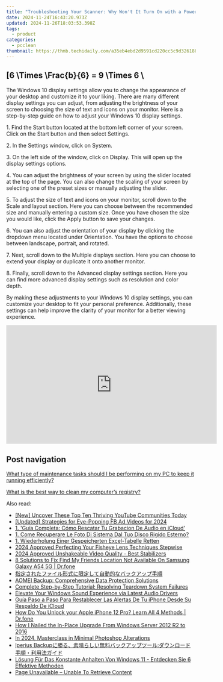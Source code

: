 ```yaml
---
title: "Troubleshooting Your Scanner: Why Won't It Turn On with a Power Tap? - Expert Solutions by YL Computing"
date: 2024-11-24T16:43:20.973Z
updated: 2024-11-26T18:03:53.398Z
tags:
  - product
categories:
  - pcclean
thumbnail: https://thmb.techidaily.com/a35eb4ebd2d9591cd220cc5c9d326188c8f27a10a8e1c9286a38dd70c0d6db4f.jpg
---
```


## \[6 \Times \Frac{b}{6} = 9 \Times 6 \

The Windows 10 display settings allow you to change the appearance of your desktop and customize it to your liking. There are many different display settings you can adjust, from adjusting the brightness of your screen to choosing the size of text and icons on your monitor. Here is a step-by-step guide on how to adjust your Windows 10 display settings. 

1\. Find the Start button located at the bottom left corner of your screen. Click on the Start button and then select Settings.

2\. In the Settings window, click on System.

3\. On the left side of the window, click on Display. This will open up the display settings options. 

4\. You can adjust the brightness of your screen by using the slider located at the top of the page. You can also change the scaling of your screen by selecting one of the preset sizes or manually adjusting the slider.

5\. To adjust the size of text and icons on your monitor, scroll down to the Scale and layout section. Here you can choose between the recommended size and manually entering a custom size. Once you have chosen the size you would like, click the Apply button to save your changes.

6\. You can also adjust the orientation of your display by clicking the dropdown menu located under Orientation. You have the options to choose between landscape, portrait, and rotated.

7\. Next, scroll down to the Multiple displays section. Here you can choose to extend your display or duplicate it onto another monitor.

8\. Finally, scroll down to the Advanced display settings section. Here you can find more advanced display settings such as resolution and color depth. 

By making these adjustments to your Windows 10 display settings, you can customize your desktop to fit your personal preference. Additionally, these settings can help improve the clarity of your monitor for a better viewing experience.

<!-- affiliate ads begin -->
<iframe width="560" height="315" src="https://www.youtube.com/embed/LeKJBWb6Jhk?si=AnViizAPiIT1YCRA&autoplay=1" title="YouTube video player" frameborder="0" allow="accelerometer; autoplay; clipboard-write; encrypted-media; gyroscope; picture-in-picture; web-share" referrerpolicy="strict-origin-when-cross-origin" allowfullscreen></iframe>
<!-- affiliate ads end -->

## Post navigation

[What type of maintenance tasks should I be performing on my PC to keep it running efficiently?](https://tools.techidaily.com/pcclean/products/)

[What is the best way to clean my computer’s registry?](https://tools.techidaily.com/pcclean/products/)

<ins class="adsbygoogle"
     style="display:block"
     data-ad-format="autorelaxed"
     data-ad-client="ca-pub-7571918770474297"
     data-ad-slot="1223367746"></ins>

<ins class="adsbygoogle"
     style="display:block"
     data-ad-client="ca-pub-7571918770474297"
     data-ad-slot="8358498916"
     data-ad-format="auto"
     data-full-width-responsive="true"></ins>

<span class="atpl-alsoreadstyle">Also read:</span>
<div><ul>
<li><a href="https://youtube-web.techidaily.com/ncover-these-top-ten-thriving-youtube-communities-today/"><u>[New] Uncover These Top Ten Thriving YouTube Communities Today</u></a></li>
<li><a href="https://facebook-clips.techidaily.com/updated-strategies-for-eye-popping-fb-ad-videos-for-2024/"><u>[Updated] Strategies for Eye-Popping FB Ad Videos for 2024</u></a></li>
<li><a href="https://discover-bits.techidaily.com/1-guia-completa-como-rescatar-tu-grabacion-de-audio-en-icloud/"><u>1. 'Guía Completa: Cómo Rescatar Tu Grabacion De Audio en iCloud'</u></a></li>
<li><a href="https://discover-bits.techidaily.com/1-come-recuperare-le-foto-di-sistema-dal-tuo-disco-rigido-esterno/"><u>1. Come Recuperare Le Foto Di Sistema Dal Tuo Disco Rigido Esterno?</u></a></li>
<li><a href="https://win-luxury.techidaily.com/1-wiederholung-einer-gespeicherten-excel-tabelle-retten/"><u>1. Wiederholung Einer Gespeicherten Excel-Tabelle Retten</u></a></li>
<li><a href="https://fox-friendly.techidaily.com/2024-approved-perfecting-your-fisheye-lens-techniques-stepwise/"><u>2024 Approved Perfecting Your Fisheye Lens Techniques Stepwise</u></a></li>
<li><a href="https://youtube-data.techidaily.com/approved-unshakeable-video-quality-best-stabilizers/"><u>2024 Approved Unshakeable Video Quality - Best Stabilizers</u></a></li>
<li><a href="https://location-fake.techidaily.com/8-solutions-to-fix-find-my-friends-location-not-available-on-samsung-galaxy-a54-5g-drfone-by-drfone-virtual-android/"><u>8 Solutions to Fix Find My Friends Location Not Available On Samsung Galaxy A54 5G | Dr.fone</u></a></li>
<li><a href="https://discover-bits.techidaily.com/5oyh5a6a44gv44km44gf44ov44kh44kk44or5b2i5byp44gr6zmq5a6a44gx44gm6ieq5yuv55qe44gq44oq44od44kv44ki44od44ox5oml6acg/"><u>指定されたファイル形式に限定して自動的なバックアップ手順</u></a></li>
<li><a href="https://discover-bits.techidaily.com/aomei-backup-comprehensive-data-protection-solutions/"><u>AOMEI Backup: Comprehensive Data Protection Solutions</u></a></li>
<li><a href="https://win-answers.techidaily.com/complete-step-by-step-tutorial-resolving-teardown-system-failures/"><u>Complete Step-by-Step Tutorial: Resolving Teardown System Failures</u></a></li>
<li><a href="https://win11-tips.techidaily.com/elevate-your-windows-sound-experience-via-latest-audio-drivers/"><u>Elevate Your Windows Sound Experience via Latest Audio Drivers</u></a></li>
<li><a href="https://discover-bits.techidaily.com/guia-paso-a-paso-para-restablecer-las-alertas-de-tu-iphone-desde-su-respaldo-de-icloud/"><u>Guía Paso a Paso Para Restablecer Las Alertas De Tu iPhone Desde Su Respaldo De iCloud</u></a></li>
<li><a href="https://iphone-unlock.techidaily.com/how-do-you-unlock-your-apple-iphone-12-pro-learn-all-4-methods-drfone-by-drfone-ios/"><u>How Do You Unlock your Apple iPhone 12 Pro? Learn All 4 Methods | Dr.fone</u></a></li>
<li><a href="https://discover-bits.techidaily.com/how-i-nailed-the-in-place-upgrade-from-windows-server-2012-r2-to-2016/"><u>How I Nailed the In-Place Upgrade From Windows Server 2012 R2 to 2016</u></a></li>
<li><a href="https://fox-access.techidaily.com/in-2024-masterclass-in-minimal-photoshop-alterations/"><u>In 2024, Masterclass in Minimal Photoshop Alterations</u></a></li>
<li><a href="https://discover-bits.techidaily.com/iperius-backup/"><u>Iperius Backupに勝る、素晴らしい無料バックアップツール:ダウンロード手順・利用法ガイド</u></a></li>
<li><a href="https://discover-bits.techidaily.com/losung-fur-das-konstante-anhalten-von-windows-11-entdecken-sie-6-effektive-methoden/"><u>Lösung Für Das Konstante Anhalten Von Windows 11 - Entdecken Sie 6 Effektive Methoden</u></a></li>
<li><a href="https://discover-bits.techidaily.com/page-unavailable-unable-to-retrieve-content/"><u>Page Unavailable – Unable To Retrieve Content</u></a></li>
</ul></div>

